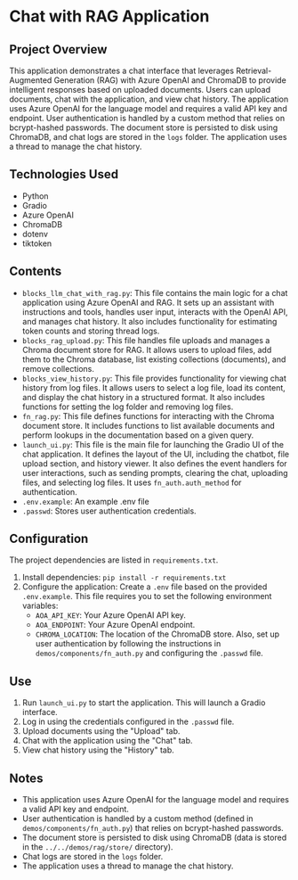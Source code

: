 # Chat with RAG Application

## Project Overview

This application demonstrates a chat interface that leverages Retrieval-Augmented Generation (RAG) with Azure OpenAI and ChromaDB to provide intelligent responses based on uploaded documents. Users can upload documents, chat with the application, and view chat history. The application uses Azure OpenAI for the language model and requires a valid API key and endpoint. User authentication is handled by a custom method that relies on bcrypt-hashed passwords. The document store is persisted to disk using ChromaDB, and chat logs are stored in the `logs` folder. The application uses a thread to manage the chat history.

## Technologies Used

- Python
- Gradio
- Azure OpenAI
- ChromaDB
- dotenv
- tiktoken

## Contents

- `blocks_llm_chat_with_rag.py`: This file contains the main logic for a chat application using Azure OpenAI and RAG. It sets up an assistant with instructions and tools, handles user input, interacts with the OpenAI API, and manages chat history. It also includes functionality for estimating token counts and storing thread logs.
- `blocks_rag_upload.py`: This file handles file uploads and manages a Chroma document store for RAG. It allows users to upload files, add them to the Chroma database, list existing collections (documents), and remove collections.
- `blocks_view_history.py`: This file provides functionality for viewing chat history from log files. It allows users to select a log file, load its content, and display the chat history in a structured format. It also includes functions for setting the log folder and removing log files.
- `fn_rag.py`: This file defines functions for interacting with the Chroma document store. It includes functions to list available documents and perform lookups in the documentation based on a given query.
- `launch_ui.py`: This file is the main file for launching the Gradio UI of the chat application. It defines the layout of the UI, including the chatbot, file upload section, and history viewer. It also defines the event handlers for user interactions, such as sending prompts, clearing the chat, uploading files, and selecting log files. It uses `fn_auth.auth_method` for authentication.
- `.env.example`: An example .env file
- `.passwd`: Stores user authentication credentials.

## Configuration

The project dependencies are listed in `requirements.txt`.

1.  Install dependencies: `pip install -r requirements.txt`
2.  Configure the application: Create a `.env` file based on the provided `.env.example`. This file requires you to set the following environment variables:
    - `AOA_API_KEY`: Your Azure OpenAI API key.
    - `AOA_ENDPOINT`: Your Azure OpenAI endpoint.
    - `CHROMA_LOCATION`: The location of the ChromaDB store.
      Also, set up user authentication by following the instructions in `demos/components/fn_auth.py` and configuring the `.passwd` file.

## Use

1.  Run `launch_ui.py` to start the application. This will launch a Gradio interface.
2.  Log in using the credentials configured in the `.passwd` file.
3.  Upload documents using the "Upload" tab.
4.  Chat with the application using the "Chat" tab.
5.  View chat history using the "History" tab.

## Notes

- This application uses Azure OpenAI for the language model and requires a valid API key and endpoint.
- User authentication is handled by a custom method (defined in `demos/components/fn_auth.py`) that relies on bcrypt-hashed passwords.
- The document store is persisted to disk using ChromaDB (data is stored in the `../../demos/rag/store/` directory).
- Chat logs are stored in the `logs` folder.
- The application uses a thread to manage the chat history.
